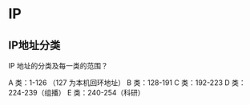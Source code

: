 # IP

## IP地址分类

IP 地址的分类及每一类的范围？

A 类：1-126 （127 为本机回环地址）
B 类：128-191
C 类：192-223
D 类：224-239（组播）
E 类：240-254（科研）